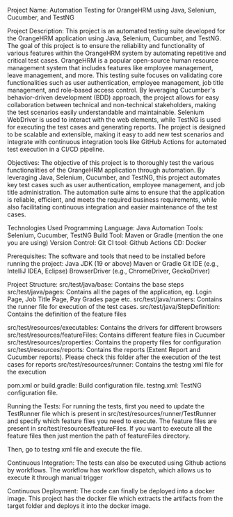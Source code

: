 Project Name: Automation Testing for OrangeHRM using Java, Selenium, Cucumber, and TestNG

Project Description: This project is an automated testing suite developed for the OrangeHRM application using Java, Selenium, Cucumber, and TestNG. The goal of this project is to ensure the reliability and functionality of various features within the OrangeHRM system by automating repetitive and critical test cases.
OrangeHRM is a popular open-source human resource management system that includes features like employee management, leave management, and more. This testing suite focuses on validating core functionalities such as user authentication, employee management, job title management, and role-based access control.
By leveraging Cucumber's behavior-driven development (BDD) approach, the project allows for easy collaboration between technical and non-technical stakeholders, making the test scenarios easily understandable and maintainable. Selenium WebDriver is used to interact with the web elements, while TestNG is used for executing the test cases and generating reports.
The project is designed to be scalable and extensible, making it easy to add new test scenarios and integrate with continuous integration tools like GitHub Actions for automated test execution in a CI/CD pipeline.

Objectives: The objective of this project is to thoroughly test the various functionalities of the OrangeHRM application through automation. By leveraging Java, Selenium, Cucumber, and TestNG, this project automates key test cases such as user authentication, employee management, and job title administration. The automation suite aims to ensure that the application is reliable, efficient, and meets the required business requirements, while also facilitating continuous integration and easier maintenance of the test cases.

Technologies Used
   Programming Language: Java
   Automation Tools: Selenium, Cucumber, TestNG
   Build Tool: Maven or Gradle (mention the one you are using)
   Version Control: Git
   CI tool: Github Actions
   CD: Docker

Prerequisites:
The software and tools that need to be installed before running the project:
Java JDK (19 or above)
Maven or Gradle
Git
IDE (e.g., IntelliJ IDEA, Eclipse)
BrowserDriver (e.g., ChromeDriver, GeckoDriver)

Project Structure:
src/test/java/base: Contains the base steps
src/test/java/pages: Contains all the pages of the application, eg. Login Page, Job Title Page, Pay Grades page etc.
src/test/java/runners: Contains the runner file for execution of the test cases.
src/test/java/StepDefinition: Contains the definition of the feature files

src/test/resources/executables: Contains the drivers for different browsers
src/test/resources/featureFiles: Contains different feature files in Cucumber
src/test/resources/properties: Contains the property files for configuration
src/test/resources/reports: Contains the reports (Extent Report and Cucumber reports). Please check this folder after the execution of the test cases for reports
src/test/resources/runner: Contains the testng xml file for the execution

pom.xml or build.gradle: Build configuration file.
testng.xml: TestNG configuration file.

Running the Tests:
For running the tests, first you need to update the TestRunner file which is present in src/test/resources/runner/TestRunner and specify which
feature files you need to execute. The feature files are present in src/test/resources/featureFiles. If you want to execute all the feature files
then just mention the path of featureFiles directory.

Then, go to testng xml file and execute the file.

Continuous Integration: The tests can also be executed using Github actions by workflows. The workflow has workflow dispatch, which allows us to execute it through manual trigger

Continuous Deployment: The code can finally be deployed into a docker image. This project has the docker file which extracts the artifacts from the target folder and deploys it into the docker image.